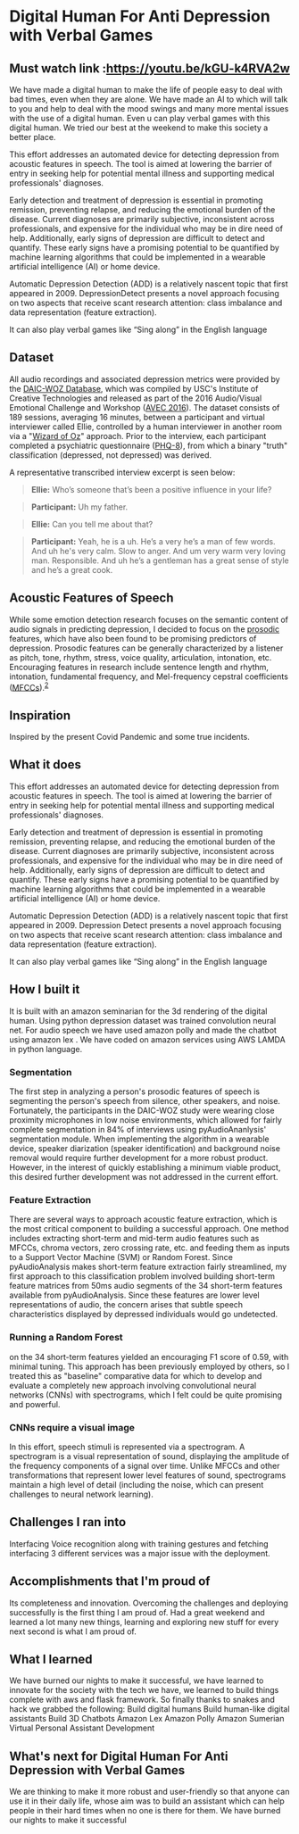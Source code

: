 # Digital Human For Anti Depression with Verbal Games

Must watch link :https://youtu.be/kGU-k4RVA2w
---
We have made a digital human to make the life of people easy to deal with bad times, even when they are alone. We have made an AI to which will talk to you and help to deal with the mood swings and many more mental issues with the use of a digital human. Even u can play verbal games with this digital human. We tried our best at the weekend to make this society a better place.

This effort addresses an automated device for detecting depression from acoustic features in speech. The tool is aimed at lowering the barrier of entry in seeking help for potential mental illness and supporting medical professionals' diagnoses.

Early detection and treatment of depression is essential in promoting remission, preventing relapse, and reducing the emotional burden of the disease. Current diagnoses are primarily subjective, inconsistent across professionals, and expensive for the individual who may be in dire need of help. Additionally, early signs of depression are difficult to detect and quantify. These early signs have a promising potential to be quantified by machine learning algorithms that could be implemented in a wearable artificial intelligence (AI) or home device.

Automatic Depression Detection (ADD) is a relatively nascent topic that first appeared in 2009. DepressionDetect presents a novel approach focusing on two aspects that receive scant research attention: class imbalance and data representation (feature extraction).

It can also play verbal games like “Sing along” in the English language


## Dataset
All audio recordings and associated depression metrics were provided by the [DAIC-WOZ Database](http://dcapswoz.ict.usc.edu/), which was compiled by USC's Institute of Creative Technologies and released as part of the 2016 Audio/Visual Emotional Challenge and Workshop ([AVEC 2016](http://sspnet.eu/avec2016/)). The dataset consists of 189 sessions, averaging 16 minutes, between a participant and virtual interviewer called Ellie, controlled by a human interviewer in another room via a "[Wizard of Oz](https://en.wikipedia.org/wiki/Wizard_of_Oz_experiment)" approach. Prior to the interview, each participant completed a psychiatric questionnaire ([PHQ-8](http://patienteducation.stanford.edu/research/phq.pdf)), from which a binary "truth" classification (depressed, not depressed) was derived.

A representative transcribed interview excerpt is seen below:

> **Ellie:** Who’s someone that’s been a positive influence in your life?

> **Participant:** Uh my father.

> **Ellie:** Can you tell me about that?

> **Participant:** Yeah, he is a uh. He’s a very he’s a man of few words. And uh he's very calm. Slow to anger. And um very warm very loving man. Responsible. And uh he’s a gentleman has a great sense of style and he’s a great cook.


## Acoustic Features of Speech
While some emotion detection research focuses on the semantic content of audio signals in predicting depression, I decided to focus on the [prosodic](http://clas.mq.edu.au/speech/phonetics/phonology/intonation/prosody.html)  features, which have also been found to be promising predictors of depression. Prosodic features can be generally characterized by a listener as pitch, tone, rhythm, stress, voice quality, articulation, intonation, etc. Encouraging features in research include sentence length and rhythm, intonation, fundamental frequency, and Mel-frequency cepstral coefficients ([MFCCs](https://en.wikipedia.org/wiki/Mel-frequency_cepstrum)).<sup>[2](#references)</sup>


## Inspiration
Inspired by the present Covid Pandemic and some true incidents.

## What it does
This effort addresses an automated device for detecting depression from acoustic features in speech. The tool is aimed at lowering the barrier of entry in seeking help for potential mental illness and supporting medical professionals' diagnoses.

Early detection and treatment of depression is essential in promoting remission, preventing relapse, and reducing the emotional burden of the disease. Current diagnoses are primarily subjective, inconsistent across professionals, and expensive for the individual who may be in dire need of help. Additionally, early signs of depression are difficult to detect and quantify. These early signs have a promising potential to be quantified by machine learning algorithms that could be implemented in a wearable artificial intelligence (AI) or home device.

Automatic Depression Detection (ADD) is a relatively nascent topic that first appeared in 2009. Depression Detect presents a novel approach focusing on two aspects that receive scant research attention: class imbalance and data representation (feature extraction).

It can also play verbal games like “Sing along” in the English language

## How I built it

It is built with an amazon seminarian for the  3d rendering of the digital human. Using python depression dataset was trained convolution neural net.  For audio speech we have used amazon polly and made the chatbot using amazon lex . We have coded on amazon services using AWS LAMDA in python language.

### Segmentation

The first step in analyzing a person's prosodic features of speech is segmenting the person's speech from silence, other speakers, and noise. Fortunately, the participants in the DAIC-WOZ study were wearing close proximity microphones in low noise environments, which allowed for fairly complete segmentation in 84% of interviews using pyAudioAnanlysis' segmentation module. When implementing the algorithm in a wearable device, speaker diarization (speaker identification) and background noise removal would require further development for a more robust product. However, in the interest of quickly establishing a minimum viable product, this desired further development was not addressed in the current effort.

### Feature Extraction 

There are several ways to approach acoustic feature extraction, which is the most critical component to building a successful approach. One method includes extracting short-term and mid-term audio features such as MFCCs, chroma vectors, zero crossing rate, etc. and feeding them as inputs to a Support Vector Machine (SVM) or Random Forest. Since pyAudioAnalysis makes short-term feature extraction fairly streamlined, my first approach to this classification problem involved building short-term feature matrices from 50ms audio segments of the 34 short-term features available from pyAudioAnalysis. Since these features are lower level representations of audio, the concern arises that subtle speech characteristics displayed by depressed individuals would go undetected.

### Running a Random Forest 

on the 34 short-term features yielded an encouraging F1 score of 0.59, with minimal tuning. This approach has been previously employed by others, so I treated this as "baseline" comparative data for which to develop and evaluate a completely new approach involving convolutional neural networks (CNNs) with spectrograms, which I felt could be quite promising and powerful.

### CNNs require a visual image

In this effort, speech stimuli is represented via a spectrogram. A spectrogram is a visual representation of sound, displaying the amplitude of the frequency components of a signal over time. Unlike MFCCs and other transformations that represent lower level features of sound, spectrograms maintain a high level of detail (including the noise, which can present challenges to neural network learning).

## Challenges I ran into
Interfacing Voice recognition along with training gestures and fetching interfacing 3 different services 
was a major issue with the deployment.

## Accomplishments that I'm proud of
Its completeness and innovation.
Overcoming the challenges and deploying successfully is the first thing I am proud of.
Had a great weekend and learned a lot many new things, learning and exploring new stuff for every next second is what I am proud of.

## What I learned

We have burned our nights  to make it successful, we have learned to innovate for the society with the tech we have, 
we learned to build things complete with aws and flask framework.
So finally thanks to snakes and hack we grabbed the following:
Build digital humans
Build human-like digital assistants
Build 3D Chatbots
Amazon Lex
Amazon Polly
Amazon Sumerian
Virtual Personal Assistant Development

## What's next for Digital Human For Anti Depression with Verbal Games
We are thinking to make it more robust and user-friendly so that anyone can use it in their daily life, whose aim was to build an assistant which can help people in their hard times when no one is there for them. We have burned our nights  to make it successful
